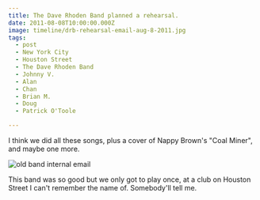 ```yaml
---
title: The Dave Rhoden Band planned a rehearsal.
date: 2011-08-08T10:00:00.000Z
image: timeline/drb-rehearsal-email-aug-8-2011.jpg
tags:
  - post
  - New York City
  - Houston Street
  - The Dave Rhoden Band
  - Johnny V.
  - Alan
  - Chan
  - Brian M.
  - Doug
  - Patrick O'Toole

---
```


I think we did all these songs, plus a cover of Nappy Brown's "Coal Miner", and maybe one more.

![old band internal email](/static/img/timeline/drb-rehearsal-email-aug-8-2011.jpg)

This band was so good but we only got to play once, at a club on Houston Street I can't remember the name of.
Somebody'll tell me.
